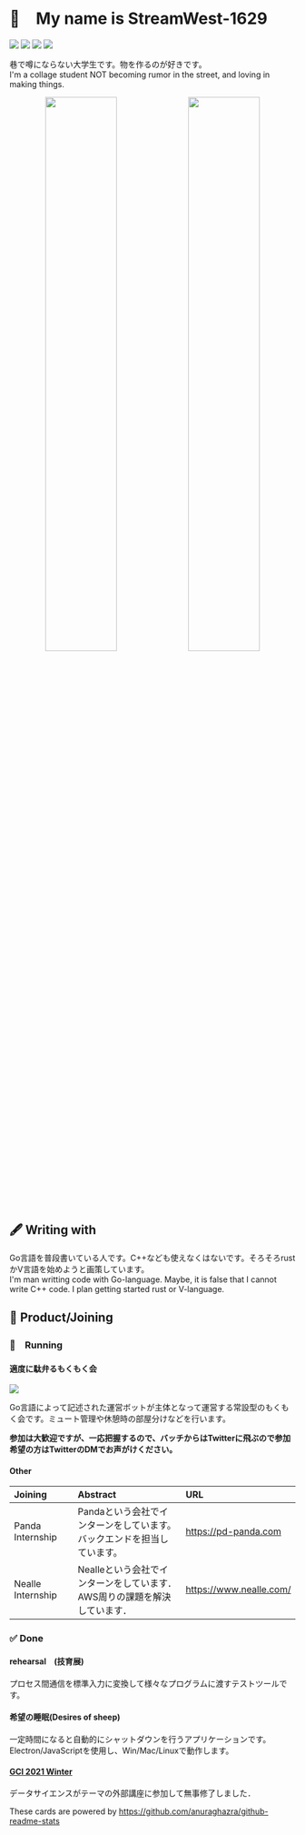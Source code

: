 # 🔖　My name is StreamWest-1629

[![](https://img.shields.io/twitter/follow/streamwest1629?color=%234Bf&label=followers&style=plastic&logo=twitter&logoColor=white)](https://twitter.com/streamwest1629) [![](https://img.shields.io/github/followers/streamwest-1629?color=%2384F&label=followers&logo=github&style=plastic)](https://github.com/streamwest-1629) [![](https://img.shields.io/endpoint?url=https%3A%2F%2Fatcoder-badges.now.sh%2Fapi%2Fatcoder%2Fjson%2Fstreamwest1629&style=plastic)](https://atcoder.jp/users/streamwest1629) [![](https://img.shields.io/badge/Zenn-streamwest1629-lightgrey?style=plastic&logo=zenn)](https://zenn.dev/streamwest1629)


巷で噂にならない大学生です。物を作るのが好きです。<br>
I'm a collage student NOT becoming rumor in the street, and loving in making things.

<div style="text-align:center">
<img src="https://github-readme-stats.vercel.app/api/?username=streamwest-1629&show_icons=true&count_private=true" width=50%/><img src="https://github-readme-stats.vercel.app/api/top-langs/?username=streamwest-1629&layout=compact" width=50%/>
</div>

## 🖋 Writing with
Go言語を普段書いている人です。C++なども使えなくはないです。そろそろrustかV言語を始めようと画策しています。<br>
I'm man writting code with Go-language. Maybe, it is false that I cannot write C++ code. I plan getting started rust or V-language.
## 🎁 Product/Joining
### 🚀　Running
#### 適度に駄弁るもくもく会
 [![](https://img.shields.io/discord/882251541757718609?color=red&label=52%2F69%20min.%20%E3%82%82%E3%81%8F%E3%82%82%E3%81%8F%E4%BC%9A&logo=discord&logoColor=white&style=plastic)](https://twitter.com/streamwest1629)

Go言語によって記述された運営ボットが主体となって運営する常設型のもくもく会です。ミュート管理や休憩時の部屋分けなどを行います。

**参加は大歓迎ですが、一応把握するので、バッチからはTwitterに飛ぶので参加希望の方はTwitterのDMでお声がけください。**

#### Other
| Joining | Abstract | URL |
| :-- | :-- | :-- |
| Panda Internship | Pandaという会社でインターンをしています。<br>バックエンドを担当しています。 | https://pd-panda.com |
| Nealle Internship | Nealleという会社でインターンをしています．<br>AWS周りの課題を解決しています． | https://www.nealle.com/ |

### ✅ Done
#### rehearsal　(技育展)
プロセス間通信を標準入力に変換して様々なプログラムに渡すテストツールです。

#### 希望の睡眠(Desires of sheep)
一定時間になると自動的にシャットダウンを行うアプリケーションです。Electron/JavaScriptを使用し、Win/Mac/Linuxで動作します。

#### [GCI 2021 Winter](https://gci.t.u-tokyo.ac.jp/gci-2021-winter/)
データサイエンスがテーマの外部講座に参加して無事修了しました．

These cards are powered by https://github.com/anuraghazra/github-readme-stats
